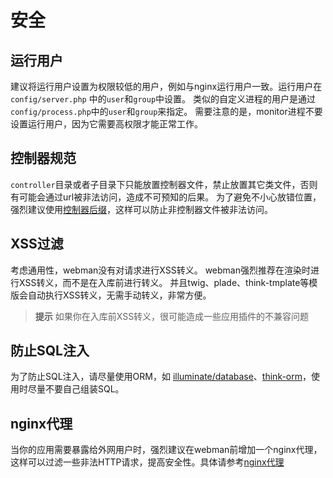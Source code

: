 # 安全

## 运行用户
建议将运行用户设置为权限较低的用户，例如与nginx运行用户一致。运行用户在 `config/server.php` 中的`user`和`group`中设置。
类似的自定义进程的用户是通过`config/process.php`中的`user`和`group`来指定。
需要注意的是，monitor进程不要设置运行用户，因为它需要高权限才能正常工作。

## 控制器规范
`controller`目录或者子目录下只能放置控制器文件，禁止放置其它类文件，否则有可能会通过url被非法访问，造成不可预知的后果。
为了避免不小心放错位置，强烈建议使用[控制器后缀](https://www.workerman.net/doc/webman/controller.html#%E6%8E%A7%E5%88%B6%E5%99%A8%E5%90%8E%E7%BC%80)，这样可以防止非控制器文件被非法访问。


## XSS过滤
考虑通用性，webman没有对请求进行XSS转义。
webman强烈推荐在渲染时进行XSS转义，而不是在入库前进行转义。
并且twig、plade、think-tmplate等模版会自动执行XSS转义，无需手动转义，非常方便。

> **提示**
> 如果你在入库前XSS转义，很可能造成一些应用插件的不兼容问题


## 防止SQL注入
为了防止SQL注入，请尽量使用ORM，如 [illuminate/database](https://www.workerman.net/doc/webman/db/tutorial.html)、[think-orm](https://www.workerman.net/doc/webman/db/thinkorm.html)，使用时尽量不要自己组装SQL。

## nginx代理
当你的应用需要暴露给外网用户时，强烈建议在webman前增加一个nginx代理，这样可以过滤一些非法HTTP请求，提高安全性。具体请参考[nginx代理](nginx-proxy.md)
